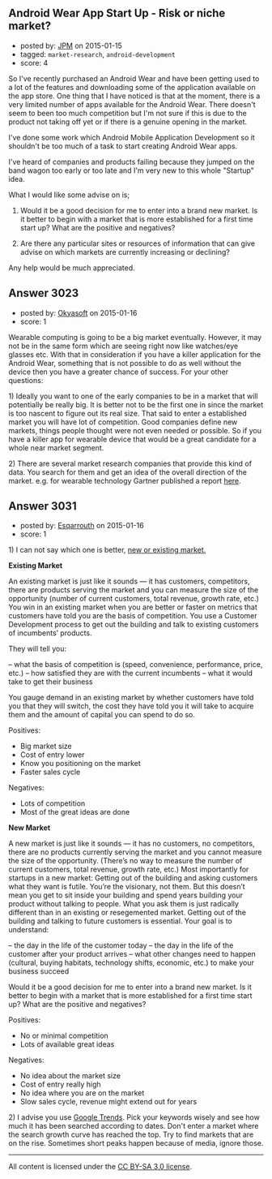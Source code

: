 ## Android Wear App Start Up - Risk or niche market?

- posted by: [JPM](https://stackexchange.com/users/5523828/jpm) on 2015-01-15
- tagged: `market-research`, `android-development`
- score: 4

So I've recently purchased an Android Wear and have been getting used to a lot of the features and downloading some of the application available on the app store. One thing that I have noticed is that at the moment, there is a very limited number of apps available for the Android Wear. There doesn't seem to been too much competition but I'm not sure if this is due to the product not taking off yet or if there is a genuine opening in the market.

I've done some work which Android Mobile Application Development so it shouldn't be too much of a task to start creating Android Wear apps.

I've heard of companies and products failing because they jumped on the band wagon too early or too late and I'm very new to this whole "Startup" idea.

What I would like some advise on is;

1) Would it be a good decision for me to enter into a brand new market. Is it better to begin with a market that is more established for a first time start up? What are the positive and negatives?

2) Are there any particular sites or resources of information that can give advise on which markets are currently increasing or declining?

Any help would be much appreciated. 



## Answer 3023

- posted by: [Okyasoft](https://stackexchange.com/users/294248/okyasoft) on 2015-01-16
- score: 1

<p>Wearable computing is going to be a big market eventually. However, it may not be in the same form which are seeing right now like watches/eye glasses etc. With that in consideration if you have a killer application for the Android Wear, something that is not possible to do as well without the device then you have a greater chance of success.
For your other questions:</p>

<p>1) Ideally you want to one of the early companies to be in a market that will potentially be really big. It is better not to be the first one in since the market is too nascent to figure out its real size. That said to enter a established market you will have lot of competition. Good companies define new markets, things people thought were not even needed or possible. So if you have a killer app for wearable device that would be a great candidate for a whole near market segment.</p>

<p>2) There are several market research companies that provide this kind of data. You search for them and get an idea of the overall direction of the market. e.g. for wearable technology Gartner published a report <a href="http://www.gartner.com/newsroom/id/2913318" rel="nofollow">here</a>. </p>



## Answer 3031

- posted by: [Esqarrouth](https://stackexchange.com/users/3055586/esqarrouth) on 2015-01-16
- score: 1

<p>1) I can not say which one is better, <a href="http://blogs.wsj.com/accelerators/2012/12/04/4-types-of-markets-4-ways-to-gauge-them/" rel="nofollow">new or existing market.</a></p>

<p><strong>Existing Market</strong></p>

<p>An existing market is just like it sounds — it has customers, competitors, there are products serving the market and you can measure the size of the opportunity (number of current customers, total revenue, growth rate, etc.) You win in an existing market when you are better or faster on metrics that customers have told you are the basis of competition. You use a Customer Development process to get out the building and talk to existing customers of incumbents’ products.</p>

<p>They will tell you:</p>

<p>– what the basis of competition is (speed, convenience, performance, price, etc.)
– how satisfied they are with the current incumbents
– what it would take to get their business</p>

<p>You gauge demand in an existing market by whether customers have told you that they will switch, the cost they have told you it will take to acquire them and the amount of capital you can spend to do so.</p>

<p>Positives:</p>

<ul>
<li>Big market size</li>
<li>Cost of entry lower</li>
<li>Know you positioning on the market</li>
<li>Faster sales cycle</li>
</ul>

<p>Negatives:</p>

<ul>
<li>Lots of competition</li>
<li>Most of the great ideas are done</li>
</ul>

<p><strong>New Market</strong> </p>

<p>A new market is just like it sounds — it has no customers, no competitors, there are no products currently serving the market and you cannot measure the size of the opportunity. (There’s no way to measure the number of current customers, total revenue, growth rate, etc.) Most importantly for startups in a new market: Getting out of the building and asking customers what they want is futile. You’re the visionary, not them. But this doesn’t mean you get to sit inside your building and spend years building your product without talking to people. What you ask them is just radically different than in an existing or resegemented market. Getting out of the building and talking to future customers is essential. Your goal is to understand:</p>

<p>– the day in the life of the customer today
– the day in the life of the customer after your product arrives
– what other changes need to happen (cultural, buying habitats, technology shifts, economic, etc.) to make your business succeed</p>

<p>Would it be a good decision for me to enter into a brand new market. Is it better to begin with a market that is more established for a first time start up? What are the positive and negatives?</p>

<p>Positives:</p>

<ul>
<li>No or minimal competition</li>
<li>Lots of available great ideas</li>
</ul>

<p>Negatives:</p>

<ul>
<li>No idea about the market size</li>
<li>Cost of entry really high</li>
<li>No idea where you are on the market</li>
<li>Slow sales cycle, revenue might extend out for years</li>
</ul>

<p>2) I advise you use <a href="http://www.google.com/trends/" rel="nofollow">Google Trends</a>. Pick your keywords wisely and see how much it has been searched according to dates. Don't enter a market where the search growth curve has reached the top. Try to find markets that are on the rise. Sometimes short peaks happen because of media, ignore those.</p>




---

All content is licensed under the [CC BY-SA 3.0 license](https://creativecommons.org/licenses/by-sa/3.0/).

